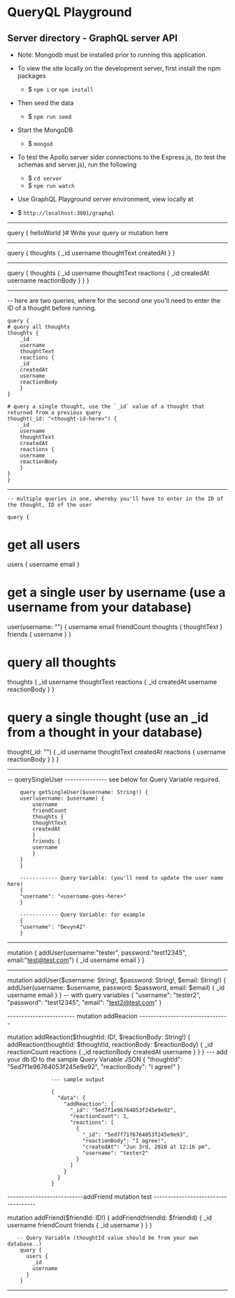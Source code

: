 # QueryQL Playground

## Server directory - GraphQL server API

- Note: Mongodb must be installed prior to running this application.

- To view the site locally on the development server, first install the npm packages
    - $ `npm i` or `npm install`
- Then seed the data
    - $ `npm run seed`
- Start the MongoDB
    - $ `mongod`
- To test the Apollo server sider connections to the Express.js, (to test the schemas and server.js), run the following 
    - $ `cd server`
    - $ `npm run watch`
- Use GraphQL Playground server environment, view locally at 
- $ `http://localhost:3001/graphql`


---------------------------------------------------------------------------
query {
  helloWorld
}# Write your query or mutation here

---------------------------------------------------------------------------
query {
  thoughts {
    _id
    username
    thoughtText
    createdAt
  }
}

---------------------------------------------------------------------------
query {
  thoughts {
    _id
    username
    thoughtText
    reactions {
      _id
      createdAt
      username
      reactionBody
    }
  }
}

---------------------------------------------------------------------------
-- here are two queries, where for the second one you'll need to enter the ID of a thought before running.

    query {
    # query all thoughts
    thoughts {
        _id
        username
        thoughtText
        reactions {
        _id
        createdAt
        username
        reactionBody
        }
    }

    # query a single thought, use the `_id` value of a thought that returned from a previous query
    thought(_id: "<thought-id-here>") {
        _id
        username
        thoughtText
        createdAt
        reactions {
        username
        reactionBody
        }
    }
    }

---------------------------------------------------------------------------
    -- multiple queries in one, whereby you'll have to enter in the ID of the thought, ID of the user

    query {
  # get all users
  users {
    username
    email
  }

  # get a single user by username (use a username from your database)
  user(username: "<username-goes-here>") {
    username
    email
    friendCount
    thoughts {
      thoughtText
    }
    friends {
      username
    }
  }

  # query all thoughts
  thoughts {
    _id
    username
    thoughtText
    reactions {
      _id
      createdAt
      username
      reactionBody
    }
  }

  # query a single thought (use an _id from a thought in your database)
  thought(_id: "<thought-id-here>") {
    _id
    username
    thoughtText
    createdAt
    reactions {
      username
      reactionBody
    }
  }
}

---------------------------------------------------------------------------

-- querySingleUser --------------- see below for Query Variable required.

        query getSingleUser($username: String!) {
        user(username: $username) {
            username
            friendCount
            thoughts {
            thoughtText
            createdAt
            }
            friends {
            username
            }
        }
        }

        ------------ Query Variable: (you'll need to update the user name here)
        {
        "username": "<username-goes-here>"
        }

        ------------ Query Variable: for example
        {
        "username": "Devyn42"
        }

---------------------------------------------------------------------------

mutation {
  addUser(username:"tester", password:"test12345", email:"test@test.com") {
    _id
    username
    email
  }
}

---------------------------------------------------------------------------



mutation addUser($username: String!, $password: String!, $email: String!) {
  addUser(username: $username, password: $password, email: $email) {
    _id
    username
    email
  }
}
    -- with query variables
    {
      "username": "tester2",
      "password": "test12345",
      "email": "test2@test.com"
    }



------------------------ mutation addReacion --------------------------------

mutation addReaction($thoughtId: ID!, $reactionBody: String!) {
  addReaction(thoughtId: $thoughtId, reactionBody: $reactionBody) {
    _id
    reactionCount
    reactions {
      _id
      reactionBody
      createdAt
      username
    }
  }
}
      --- add your db ID to the sample Query Variable JSON
        {
          "thoughtId": "5ed7f1e96764053f245e9e92",
          "reactionBody": "I agree!"
        }


                  --- sample output

                  {
                    "data": {
                      "addReaction": {
                        "_id": "5ed7f1e96764053f245e9e92",
                        "reactionCount": 1,
                        "reactions": [
                          {
                            "_id": "5ed7f71f6764053f245e9e93",
                            "reactionBody": "I agree!",
                            "createdAt": "Jun 3rd, 2020 at 12:16 pm",
                            "username": "tester2"
                          }
                        ]
                      }
                    }
                  }

---------------------------addFriend mutation test ------------------------------------

mutation addFriend($friendId: ID!) {
  addFriend(friendId: $friendId) {
    _id
    username
    friendCount
    friends {
      _id
      username
    }
  }
}

       -- Query Variable (thoughtId value should be from your own database..)
        query {
          users {
            _id
            username
          }
        }

--------------------------------------------------------------------------------
